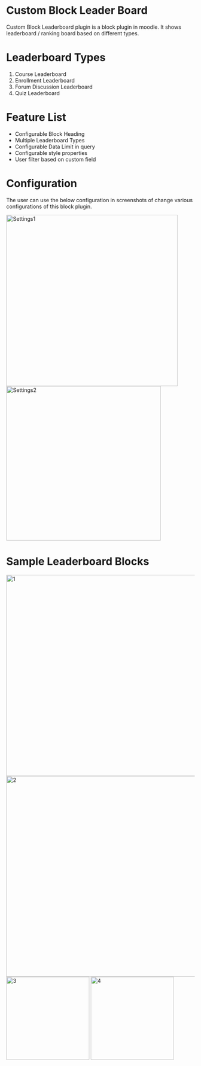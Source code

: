# Custom Block Leader Board

Custom Block Leaderboard plugin is a block plugin in moodle. It shows leaderboard / ranking board based on different types.

# Leaderboard Types

  1. Course Leaderboard
  2. Enrollment Leaderboard
  3. Forum Discussion Leaderboard
  4. Quiz Leaderboard

# Feature List

  - Configurable Block Heading
  - Multiple Leaderboard Types
  - Configurable Data Limit in query
  - Configurable style properties
  - User filter based on custom field

# Configuration

The user can use the below configuration in screenshots of change various configurations of this block plugin.

<img width="458" alt="Settings1" src="https://user-images.githubusercontent.com/19352999/134147410-328dd133-a3f0-44c6-8c44-2be9fe8ef210.PNG">


<img width="413" alt="Settings2" src="https://user-images.githubusercontent.com/19352999/134147460-ec31827c-6fd1-4077-8ade-e7a1c3c11a4d.PNG">

# Sample Leaderboard Blocks

<img width="538" alt="1" src="https://user-images.githubusercontent.com/19352999/134147516-b2866033-d25c-42d7-bd62-b5ad2724533d.PNG">

<img width="537" alt="2" src="https://user-images.githubusercontent.com/19352999/134147541-a412932c-751e-4f5b-b1d4-73b7bd8ee99b.PNG">

<img width="222" alt="3" src="https://user-images.githubusercontent.com/19352999/134147554-d6e87efe-1ae5-4ad4-ad9e-9c0a9ef5a83e.PNG">

<img width="222" alt="4" src="https://user-images.githubusercontent.com/19352999/134147581-6042616c-286a-4ece-99d4-91a6e762e083.PNG">
